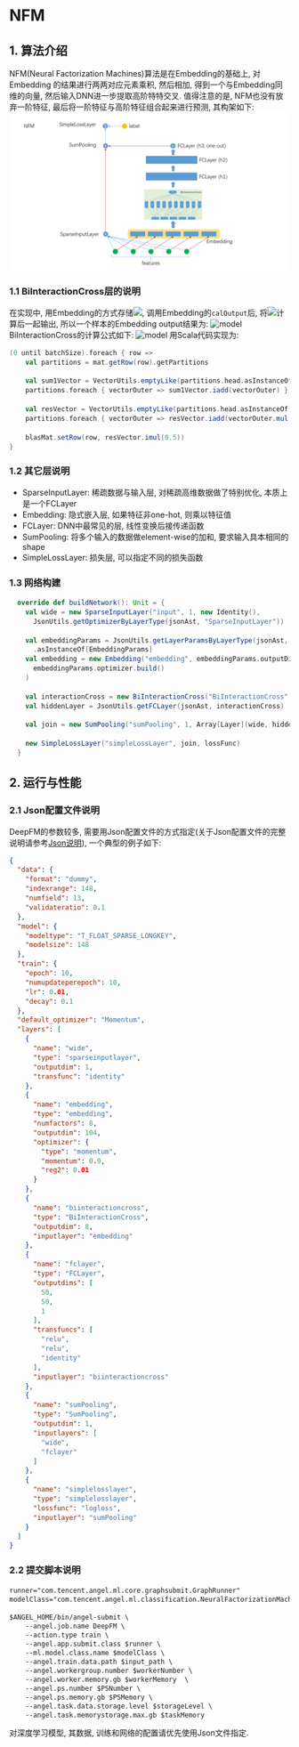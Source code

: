# NFM

## 1. 算法介绍
NFM(Neural Factorization Machines)算法是在Embedding的基础上, 对Embedding
的结果进行两两对应元素乘积, 然后相加, 得到一个与Embedding同维的向量, 然后输入DNN进一步提取高阶特特交叉. 值得注意的是, NFM也没有放弃一阶特征, 最后将一阶特征与高阶特征组合起来进行预测, 其构架如下:
![NFM](../img/NFM.PNG)

### 1.1 BiInteractionCross层的说明
在实现中, 用Embedding的方式存储![](http://latex.codecogs.com/png.latex?\bold{v}_i), 调用Embedding的`calOutput`后, 将![](http://latex.codecogs.com/png.latex?x_i\bold{v}_i)计算后一起输出, 所以一个样本的Embedding output结果为:
![model](http://latex.codecogs.com/png.latex?\dpi{150}(x_1\bold{v}_1,x_2\bold{v}_2,x_3\bold{v}_3,\cdots,x_k\bold{v}_k)=(\bold{u}_1,\bold{u}_2,\bold{u}_3,\cdots,\bold{u}_k))
BiInteractionCross的计算公式如下:
![model](http://latex.codecogs.com/png.latex?\dpi{150}\begin{array}{ll}\sum_i\sum_{j=i+1}\bold{u}_i\otimes\bold{u}_j&=\frac{1}{2}(\sum_i\sum_j\bold{u}_i\otimes\bold{u}_j-\sum_i\bold{u}_i^2)\\\\&=\frac{1}{2}(\sum_i\bold{u}_i)\otimes(\sum_j\bold{u}_j)-\sum_i\bold{u}_i^2\\\\&=\frac{1}{2}[(\sum_i\bold{u}_i)^2-\sum_i\bold{u}_i^2]\end{array})
用Scala代码实现为:
```scala
(0 until batchSize).foreach { row =>
    val partitions = mat.getRow(row).getPartitions

    val sum1Vector = VectorUtils.emptyLike(partitions.head.asInstanceOf[Vector])
    partitions.foreach { vectorOuter => sum1Vector.iadd(vectorOuter) }

    val resVector = VectorUtils.emptyLike(partitions.head.asInstanceOf[Vector])
    partitions.foreach { vectorOuter => resVector.iadd(vectorOuter.mul(sum1Vector.sub(vectorOuter))) }

    blasMat.setRow(row, resVector.imul(0.5))
}
```

### 1.2 其它层说明
- SparseInputLayer: 稀疏数据与输入层, 对稀疏高维数据做了特别优化, 本质上是一个FCLayer
- Embedding: 隐式嵌入层, 如果特征非one-hot, 则乘以特征值
- FCLayer: DNN中最常见的层, 线性变换后接传递函数
- SumPooling: 将多个输入的数据做element-wise的加和, 要求输入具本相同的shape
- SimpleLossLayer: 损失层, 可以指定不同的损失函数

### 1.3 网络构建
```scala
  override def buildNetwork(): Unit = {
    val wide = new SparseInputLayer("input", 1, new Identity(),
      JsonUtils.getOptimizerByLayerType(jsonAst, "SparseInputLayer"))

    val embeddingParams = JsonUtils.getLayerParamsByLayerType(jsonAst, "Embedding")
      .asInstanceOf[EmbeddingParams]
    val embedding = new Embedding("embedding", embeddingParams.outputDim, embeddingParams.numFactors,
      embeddingParams.optimizer.build()
    )

    val interactionCross = new BiInteractionCross("BiInteractionCross", embeddingParams.numFactors, embedding)
    val hiddenLayer = JsonUtils.getFCLayer(jsonAst, interactionCross)

    val join = new SumPooling("sumPooling", 1, Array[Layer](wide, hiddenLayer))

    new SimpleLossLayer("simpleLossLayer", join, lossFunc)
  }
```

## 2. 运行与性能
### 2.1 Json配置文件说明
DeepFM的参数较多, 需要用Json配置文件的方式指定(关于Json配置文件的完整说明请参考[Json说明]()), 一个典型的例子如下:
```json
{
  "data": {
    "format": "dummy",
    "indexrange": 148,
    "numfield": 13,
    "validateratio": 0.1
  },
  "model": {
    "modeltype": "T_FLOAT_SPARSE_LONGKEY",
    "modelsize": 148
  },
  "train": {
    "epoch": 10,
    "numupdateperepoch": 10,
    "lr": 0.01,
    "decay": 0.1
  },
  "default_optimizer": "Momentum",
  "layers": [
    {
      "name": "wide",
      "type": "sparseinputlayer",
      "outputdim": 1,
      "transfunc": "identity"
    },
    {
      "name": "embedding",
      "type": "embedding",
      "numfactors": 8,
      "outputdim": 104,
      "optimizer": {
        "type": "momentum",
        "momentum": 0.9,
        "reg2": 0.01
      }
    },
    {
      "name": "biinteractioncross",
      "type": "BiInteractionCross",
      "outputdim": 8,
      "inputlayer": "embedding"
    },
    {
      "name": "fclayer",
      "type": "FCLayer",
      "outputdims": [
        50,
        50,
        1
      ],
      "transfuncs": [
        "relu",
        "relu",
        "identity"
      ],
      "inputlayer": "biinteractioncross"
    },
    {
      "name": "sumPooling",
      "type": "SumPooling",
      "outputdim": 1,
      "inputlayers": [
        "wide",
        "fclayer"
      ]
    },
    {
      "name": "simplelosslayer",
      "type": "simplelosslayer",
      "lossfunc": "logloss",
      "inputlayer": "sumPooling"
    }
  ]
}
```

### 2.2 提交脚本说明
```shell
runner="com.tencent.angel.ml.core.graphsubmit.GraphRunner"
modelClass="com.tencent.angel.ml.classification.NeuralFactorizationMachines"

$ANGEL_HOME/bin/angel-submit \
    --angel.job.name DeepFM \
    --action.type train \
    --angel.app.submit.class $runner \
    --ml.model.class.name $modelClass \
    --angel.train.data.path $input_path \
    --angel.workergroup.number $workerNumber \
    --angel.worker.memory.gb $workerMemory  \
    --angel.ps.number $PSNumber \
    --angel.ps.memory.gb $PSMemory \  
    --angel.task.data.storage.level $storageLevel \
    --angel.task.memorystorage.max.gb $taskMemory
```

对深度学习模型, 其数据, 训练和网络的配置请优先使用Json文件指定.


